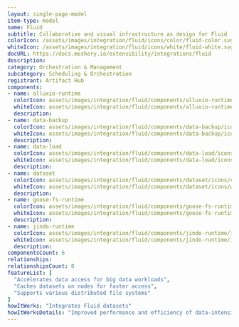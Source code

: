 ```yaml
---
layout: single-page-model
item-type: model
name: Fluid
subtitle: Collaborative and visual infrastructure as design for Fluid
colorIcon: /assets/images/integration/fluid/icons/color/fluid-color.svg
whiteIcon: /assets/images/integration/fluid/icons/white/fluid-white.svg
docURL: https://docs.meshery.io/extensibility/integrations/fluid
description: 
category: Orchestration & Management
subcategory: Scheduling & Orchestration
registrant: Artifact Hub
components: 
- name: alluxio-runtime
  colorIcon: assets/images/integration/fluid/components/alluxio-runtime/icons/color/alluxio-runtime-color.svg
  whiteIcon: assets/images/integration/fluid/components/alluxio-runtime/icons/white/alluxio-runtime-white.svg
  description: 
- name: data-backup
  colorIcon: assets/images/integration/fluid/components/data-backup/icons/color/data-backup-color.svg
  whiteIcon: assets/images/integration/fluid/components/data-backup/icons/white/data-backup-white.svg
  description: 
- name: data-load
  colorIcon: assets/images/integration/fluid/components/data-load/icons/color/data-load-color.svg
  whiteIcon: assets/images/integration/fluid/components/data-load/icons/white/data-load-white.svg
  description: 
- name: dataset
  colorIcon: assets/images/integration/fluid/components/dataset/icons/color/dataset-color.svg
  whiteIcon: assets/images/integration/fluid/components/dataset/icons/white/dataset-white.svg
  description: 
- name: goose-fs-runtime
  colorIcon: assets/images/integration/fluid/components/goose-fs-runtime/icons/color/goose-fs-runtime-color.svg
  whiteIcon: assets/images/integration/fluid/components/goose-fs-runtime/icons/white/goose-fs-runtime-white.svg
  description: 
- name: jindo-runtime
  colorIcon: assets/images/integration/fluid/components/jindo-runtime/icons/color/jindo-runtime-color.svg
  whiteIcon: assets/images/integration/fluid/components/jindo-runtime/icons/white/jindo-runtime-white.svg
  description: 
componentsCount: 6
relationships: 
relationshipsCount: 0
featureList: [
  "Accelerates data access for big data workloads",
  "Caches datasets on nodes for faster access",
  "Supports various distributed file systems"
]
howItWorks: "Integrates Fluid datasets"
howItWorksDetails: "Improved performance and efficiency of data-intensive applications in Kubernetes"
---
```

